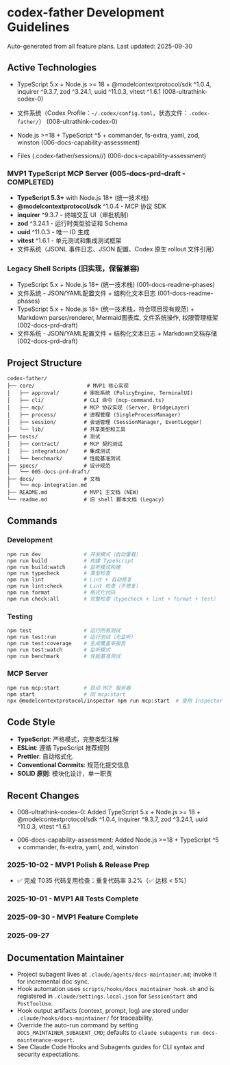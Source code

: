 # codex-father Development Guidelines

Auto-generated from all feature plans. Last updated: 2025-09-30

## Active Technologies

- TypeScript 5.x + Node.js >= 18 + @modelcontextprotocol/sdk ^1.0.4, inquirer
  ^9.3.7, zod ^3.24.1, uuid ^11.0.3, vitest ^1.6.1 (008-ultrathink-codex-0)
- 文件系统（Codex
  Profile：`~/.codex/config.toml`，状态文件：`.codex-father/`） (008-ultrathink-codex-0)

- Node.js >=18 + TypeScript ^5 + commander, fs-extra, yaml, zod, winston
  (006-docs-capability-assessment)
- Files (.codex-father/sessions/<id>/) (006-docs-capability-assessment)

### MVP1 TypeScript MCP Server (005-docs-prd-draft - COMPLETED)

- **TypeScript 5.3+** with Node.js 18+ (统一技术栈)
- **@modelcontextprotocol/sdk** ^1.0.4 - MCP 协议 SDK
- **inquirer** ^9.3.7 - 终端交互 UI（审批机制）
- **zod** ^3.24.1 - 运行时类型验证和 Schema
- **uuid** ^11.0.3 - 唯一 ID 生成
- **vitest** ^1.6.1 - 单元测试和集成测试框架
- 文件系统（JSONL 事件日志、JSON 配置、Codex 原生 rollout 文件引用）

### Legacy Shell Scripts (旧实现，保留兼容)

- TypeScript 5.x + Node.js 18+ (统一技术栈) (001-docs-readme-phases)
- 文件系统 - JSON/YAML配置文件 + 结构化文本日志 (001-docs-readme-phases)
- TypeScript 5.x + Node.js 18+ (统一技术栈，符合项目现有规范) + Markdown
  parser/renderer,
  Mermaid图表库, 文件系统操作, 权限管理框架 (002-docs-prd-draft)
- 文件系统 - JSON/YAML配置文件 + 结构化文本日志 +
  Markdown文档存储 (002-docs-prd-draft)

## Project Structure

```
codex-father/
├── core/                 # MVP1 核心实现
│   ├── approval/        # 审批系统 (PolicyEngine, TerminalUI)
│   ├── cli/             # CLI 命令 (mcp-command.ts)
│   ├── mcp/             # MCP 协议实现 (Server, BridgeLayer)
│   ├── process/         # 进程管理 (SingleProcessManager)
│   ├── session/         # 会话管理 (SessionManager, EventLogger)
│   └── lib/             # 共享类型和工具
├── tests/               # 测试
│   ├── contract/        # MCP 契约测试
│   ├── integration/     # 集成测试
│   └── benchmark/       # 性能基准测试
├── specs/               # 设计规范
│   └── 005-docs-prd-draft/
├── docs/                # 文档
│   └── mcp-integration.md
├── README.md            # MVP1 主文档 (NEW)
└── readme.md            # 旧 shell 脚本文档 (Legacy)
```

## Commands

### Development

```bash
npm run dev              # 开发模式（自动重载）
npm run build            # 构建 TypeScript
npm run build:watch      # 监听模式构建
npm run typecheck        # 类型检查
npm run lint             # Lint + 自动修复
npm run lint:check       # Lint 检查（不修复）
npm run format           # 格式化代码
npm run check:all        # 完整检查（typecheck + lint + format + test）
```

### Testing

```bash
npm test                 # 运行所有测试
npm run test:run         # 运行测试（无监听）
npm run test:coverage    # 生成覆盖率报告
npm run test:watch       # 监听模式
npm run benchmark        # 性能基准测试
```

### MCP Server

```bash
npm run mcp:start        # 启动 MCP 服务器
npm start                # 同 mcp:start
npx @modelcontextprotocol/inspector npm run mcp:start  # 使用 Inspector 调试
```

## Code Style

- **TypeScript**: 严格模式，完整类型注解
- **ESLint**: 遵循 TypeScript 推荐规则
- **Prettier**: 自动格式化
- **Conventional Commits**: 规范化提交信息
- **SOLID 原则**: 模块化设计，单一职责

## Recent Changes

- 008-ultrathink-codex-0: Added TypeScript 5.x + Node.js >= 18 +
  @modelcontextprotocol/sdk ^1.0.4, inquirer ^9.3.7, zod ^3.24.1, uuid ^11.0.3,
  vitest ^1.6.1

- 006-docs-capability-assessment: Added Node.js >=18 + TypeScript ^5 +
  commander, fs-extra, yaml, zod, winston

### 2025-10-02 - MVP1 Polish & Release Prep

- ✅ 完成 T035 代码复用检查：重复代码率 3.2%（✅ 达标 < 5%）

### 2025-10-01 - MVP1 All Tests Complete

### 2025-09-30 - MVP1 Feature Complete

### 2025-09-27

<!-- MANUAL ADDITIONS START -->

## Documentation Maintainer

- Project subagent lives at `.claude/agents/docs-maintainer.md`; invoke it for
  incremental doc sync.
- Hook automation uses `scripts/hooks/docs_maintainer_hook.sh` and is registered
  in `.claude/settings.local.json` for `SessionStart` and `PostToolUse`.
- Hook output artifacts (context, prompt, log) are stored under
  `.claude/hooks/docs-maintainer/` for traceability.
- Override the auto-run command by setting `DOCS_MAINTAINER_SUBAGENT_CMD`;
  defaults to `claude subagents run docs-maintenance-expert`.
- See Claude Code Hooks and Subagents guides for CLI syntax and security
expectations.
<!-- MANUAL ADDITIONS END -->
